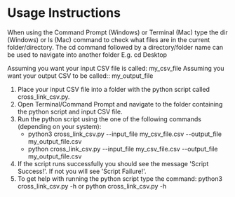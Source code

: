 # Usage Instructions

When using the Command Prompt (Windows) or Terminal (Mac) type the dir (Windows) or ls (Mac) 
command to check what files are in the current folder/directory. The cd command followed by a directory/folder name 
can be used to navigate into another folder E.g. cd Desktop

Assuming you want your input CSV file is called: my_csv_file
Assuming you want your output CSV to be called:: my_output_file

1. Place your input CSV file into a folder with the python script called cross_link_csv.py.
2. Open Terminal/Command Prompt and navigate to the folder containing the python script and input CSV file.
3. Run the python script using the one of the following commands (depending on your system): 
   - python3 cross_link_csv.py --input_file my_csv_file.csv --output_file my_output_file.csv
   - python cross_link_csv.py --input_file my_csv_file.csv --output_file my_output_file.csv
4. If the script runs successfully you should see the message 'Script Success!'. If not you will see 'Script Failure!'.
5. To get help with running the python script type the command: python3 cross_link_csv.py -h or python cross_link_csv.py -h